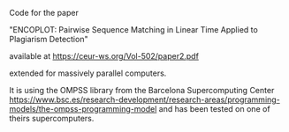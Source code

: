 Code for the paper

"ENCOPLOT: Pairwise Sequence Matching in Linear Time Applied to Plagiarism Detection"

available at https://ceur-ws.org/Vol-502/paper2.pdf

extended for massively parallel computers.

It is using the OMPSS library from the Barcelona Supercomputing Center https://www.bsc.es/research-development/research-areas/programming-models/the-ompss-programming-model
and has been tested on one of theirs supercomputers.
